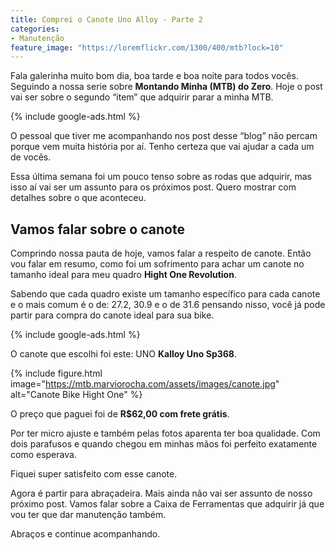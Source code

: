 ```yaml
---
title: Comprei o Canote Uno Alloy - Parte 2
categories:
- Manutenção
feature_image: "https://loremflickr.com/1300/400/mtb?lock=10"
---
```


Fala galerinha muito bom dia, boa tarde e boa noite para todos vocês. Seguindo a nossa serie sobre
**Montando Minha (MTB) do Zero**. Hoje o post vai ser sobre o segundo “item” que adquirir parar a minha MTB.

{% include google-ads.html %}
<!-- more -->


O pessoal que tiver me acompanhando nos post desse “blog” não percam porque vem muita história por aí. Tenho certeza que vai ajudar a cada um de vocês.

 Essa última semana foi um pouco tenso sobre as rodas que adquirir, mas isso aí vai ser um assunto para os próximos post. Quero mostrar com detalhes sobre o que aconteceu.


## Vamos falar sobre o canote

Comprindo nossa pauta de hoje, vamos falar a respeito de canote. Então vou falar em resumo, como foi um sofrimento para achar um canote no tamanho ideal para meu quadro **Hight One Revolution**.

Sabendo que cada quadro existe um tamanho específico para cada canote e o mais comum é o de: 27.2, 30.9 e o de 31.6 pensando nisso, você já pode partir para compra do canote ideal para sua bike.

{% include google-ads.html %}

O canote que escolhi foi este: UNO **Kalloy Uno Sp368**.

{% include figure.html image="https://mtb.marviorocha.com/assets/images/canote.jpg" alt="Canote Bike Hight One" %}

O preço que paguei foi de **R$62,00 com frete grátis**.

Por ter micro ajuste e também pelas fotos aparenta ter boa qualidade. Com dois parafusos e quando chegou em minhas mãos foi perfeito exatamente como esperava.

Fiquei super satisfeito com esse canote.

Agora é partir para abraçadeira. Mais ainda não vai ser assunto de nosso próximo post. Vamos falar sobre a Caixa de Ferramentas que adquirir já que vou ter que dar manutenção também.

 Abraços e continue acompanhando.
